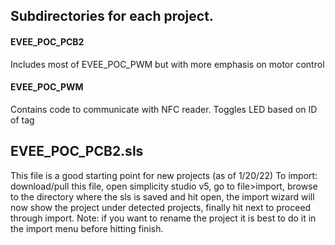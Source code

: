 ## Subdirectories for each project.

#### EVEE_POC_PCB2
Includes most of EVEE_POC_PWM but with more emphasis on motor control

#### EVEE_POC_PWM
Contains code to communicate with NFC reader. Toggles LED based on ID of tag

## EVEE_POC_PCB2.sls
This file is a good starting point for new projects (as of 1/20/22)
To import: download/pull this file, open simplicity studio v5, go to file>import, browse to the directory where the sls is saved and hit open, the import wizard will now show the project under detected projects, finally hit next to proceed through import.
Note: if you want to rename the project it is best to do it in the import menu before hitting finish. 
